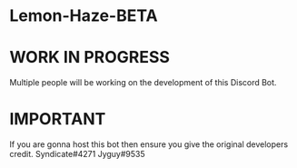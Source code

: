 # Lemon-Haze-BETA

# WORK IN PROGRESS
Multiple people will be working on the development of this Discord Bot.

# IMPORTANT
If you are gonna host this bot then ensure you give the original developers credit.
Syndicate#4271
Jyguy#9535


